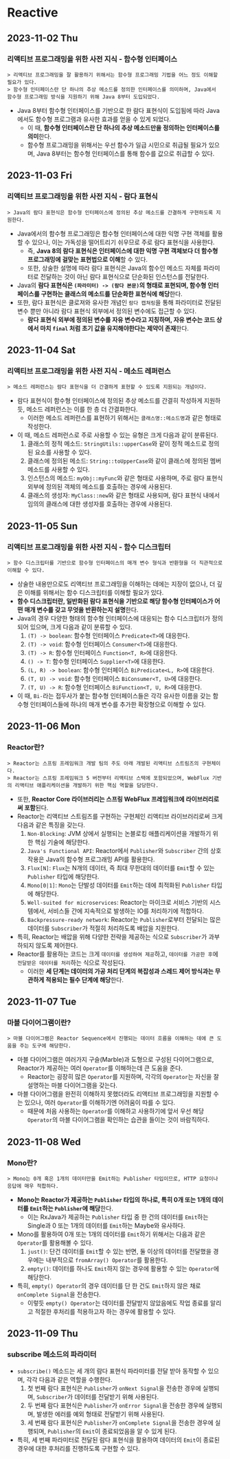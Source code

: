 # Reactive
## 2023-11-02 Thu
### 리액티브 프로그래밍을 위한 사전 지식 - 함수형 인터페이스
```
> 리액티브 프로그래밍을 잘 활용하기 위해서는 함수형 프로그래밍 기법을 어느 정도 이해할 필요가 있다.
> 함수형 인터페이스란 단 하나의 추상 메소드를 정의한 인터페이스를 의미하며, Java에서 함수형 프로그래밍 방식을 지원하기 위해 Java 8부터 도입되었다. 
```
* Java 8부터 함수형 인터페이스를 기반으로 한 람다 표현식이 도입됨에 따라 Java에서도 함수형 프로그램과 유사한 효과를 얻을 수 있게 되었다.
  * 이 때, **함수형 인터페이스란 단 하나의 추상 메소드만을 정의하는 인터페이스를 의미**한다.
  * 함수형 프로그래밍을 위해서는 우선 함수가 일급 시민으로 취급될 필요가 있으며, Java 8부터는 함수형 인터페이스를 통해 함수를 값으로 취급할 수 있다.

## 2023-11-03 Fri
### 리액티브 프로그래밍을 위한 사전 지식 - 람다 표현식
```
> Java의 람다 표현식은 함수형 인터페이스에 정의된 추상 메소드를 간결하게 구현하도록 지원한다.
```
* Java에서의 함수형 프로그래밍은 함수형 인터페이스에 대한 익명 구현 객체를 활용할 수 있으나, 이는 가독성을 떨어트리기 쉬우므로 주로 람다 표현식을 사용한다.
  * 즉, **Java 8의 람다 표현식은 인터페이스에 대한 익명 구현 객체보다 더 함수형 프로그래밍에 걸맞는 표현법으로 이해**할 수 있다.
  * 또한, 상술한 설명에 따라 람다 표현식은 Java의 함수인 메소드 자체를 파라미터로 전달하는 것이 아닌 람다 표현식으로 단순화된 인스턴스를 전달한다.
* Java의 **람다 표현식은 `(파라미터) -> (람다 본문)`의 형태로 표현되며, 함수형 인터페이스를 구현하는 클래스의 메소드를 단순화한 표현식에 해당**한다.
* 또한, 람다 표현식은 클로져와 유사한 개념인 `람다 캡쳐링`을 통해 파라미터로 전달된 변수 뿐만 아니라 람다 표현식 외부에서 정의된 변수에도 접근할 수 있다.
  * **람다 표현식 외부에 정의된 변수를 자유 변수라고 지칭하며, 자유 변수는 코드 상에서 마치 `final` 처럼 초기 값을 유지해야한다는 제약이 존재**한다.

## 2023-11-04 Sat
### 리액티브 프로그래밍을 위한 사전 지식 - 메소드 레퍼런스
```
> 메소드 레퍼런스는 람다 표현식을 더 간결하게 표현할 수 있도록 지원되는 개념이다.
```
* 람다 표현식이 함수형 인터페이스에 정의된 추상 메소드를 간결히 작성하게 지원하듯, 메소드 레퍼런스는 이를 한 층 더 간결화한다.
  * 이러한 메소드 레퍼런스를 표현하기 위해서는 `클래스명::메소드명`과 같은 형태로 작성한다.
* 이 때, 메소드 레퍼런스로 주로 사용할 수 있는 유형은 크게 다음과 같이 분류된다.
  1. 클래스의 정적 메소드: `StringUtils::upperCase`와 같이 정적 메소드로 정의된 요소를 사용할 수 있다.
  2. 클래스에 정의된 메소드: `String::toUpperCase`와 같이 클래스에 정의된 멤버 메소드를 사용할 수 있다.
  3. 인스턴스의 메소드: `myObj::myFunc`와 같은 형태로 사용하며, 주로 람다 표현식 외부에 정의된 객체의 메소드를 호출하는 경우에 사용된다.
  4. 클래스의 생성자: `MyClass::new`와 같은 형태로 사용되며, 람다 표현식 내에서 임의의 클래스에 대한 생성자를 호출하는 경우에 사용된다.

## 2023-11-05 Sun
### 리액티브 프로그래밍을 위한 사전 지식 - 함수 디스크립터
```
> 함수 디스크립터를 기반으로 함수형 인터페이스의 매개 변수 형식과 반환형을 더 직관적으로 이해할 수 있다.
```
* 상술한 내용만으로도 리액티브 프로그래밍을 이해하는 데에는 지장이 없으나, 더 깊은 이해를 위해서는 함수 디스크립터를 이해할 필요가 있다.
* **함수 디스크립터란, 일반화된 람다 표현식을 기반으로 해당 함수형 인터페이스가 어떤 매개 변수를 갖고 무엇을 반환하는지 설명**한다.
* Java의 경우 다양한 형태의 함수형 인터페이스에 대응되는 함수 디스크립터가 정의되어 있으며, 크게 다음과 같이 분류할 수 있다.
  1. `(T) -> boolean`: 함수형 인터페이스 `Predicate<T>`에 대응한다.
  2. `(T) -> void`: 함수형 인터페이스 `Consumer<T>`에 대응한다.
  3. `(T) -> R`: 함수형 인터페이스 `Function<T, R>`에 대응한다.
  4. `() -> T`: 함수형 인터페이스 `Supplier<T>`에 대응한다.
  5. `(L, R) -> boolean`: 함수형 인터페이스 `BiPredicate<L, R>`에 대응한다.
  6. `(T, U) -> void`: 함수형 인터페이스 `BiConsumer<T, U>`에 대응한다.
  7. `(T, U) -> R`: 함수형 인터페이스 `BiFunction<T, U, R>`에 대응한다.
* 이 때, `Bi-`라는 접두사가 붙는 함수형 인터페이스들은 각각 유사한 이름을 갖는 함수형 인터페이스들에 하나의 매개 변수를 추가한 확장형으로 이해할 수 있다.

## 2023-11-06 Mon
### Reactor란?
```
> Reactor는 스프링 프레임워크 개발 팀의 주도 아래 개발된 리액티브 스트림즈의 구현체이다.
> Reactor는 스프링 프레임워크 5 버전부터 리액티브 스택에 포함되었으며, WebFlux 기반의 리액티브 애플리케이션을 개발하기 위한 핵심 역할을 담당한다.
```
* 또한, **Reactor Core 라이브러리는 스프링 WebFlux 프레임워크에 라이브러리로써 포함**된다.
* Reactor는 리액티브 스트림즈를 구현하는 구현체인 리액티브 라이브러리로써 크게 다음과 같은 특징을 갖는다.
  1. `Non-Blocking`: JVM 상에서 실행되는 논블로킹 애플리케이션을 개발하기 위한 핵심 기술에 해당한다.
  2. `Java's Functional API`: Reactor에서 `Publisher`와 `Subscriber` 간의 상호작용은 Java의 함수형 프로그래밍 API를 활용한다.
  3. `Flux[N]`: `Flux`는 N개의 데이터, 즉 최대 무한대의 데이터를 `Emit`할 수 있는 `Publisher` 타입에 해당한다.
  4. `Mono[0|1]`: `Mono`는 단발성 데이터를 `Emit`하는 데에 최적화된 `Publisher` 타입에 해당한다.
  5. `Well-suited for microservices`: Reactor는 마이크로 서비스 기반의 시스템에서, 서비스들 간에 지속적으로 발생하는 IO를 처리하기에 적합하다.
  6. `Backpressure-ready network`: Reactor는 `Publisher`로부터 전달되는 많은 데이터를 `Subscriber`가 적절히 처리하도록 배압을 지원한다.
* 특히, Reactor는 배압을 위해 다양한 전략을 제공하는 식으로 `Subscriber`가 과부하되지 않도록 제어한다.
* Reactor를 활용하는 코드는 크게 `데이터를 생성하여 제공`하고, `데이터를 가공한 후`에 `전달받은 데이터를 처리`하는 식으로 작성된다.
  * 이러한 **세 단계는 데이터의 가공 처리 단계의 복잡성과 스레드 제어 방식과는 무관하게 적용되는 필수 단계에 해당**한다.

## 2023-11-07 Tue
### 마블 다이어그램이란?
```
> 마블 다이어그램은 Reactor Sequence에서 진행되는 데이터 흐름을 이해하는 데에 큰 도움을 주는 도구에 해당한다.
```
* 마블 다이어그램은 여러가지 구슬(Marble)과 도형으로 구성된 다이어그램으로, Reactor가 제공하는 여러 `Operator`를 이해하는데 큰 도움을 준다.
  * Reactor는 굉장히 많은 `Operator`를 지원하며, 각각의 `Operator`는 자신을 잘 설명하는 마블 다이어그램을 갖는다.
* 마블 다이어그램을 완전히 이해하지 못했더라도 리액티브 프로그래밍을 지원할 수는 있으나, 여러 `Operator`를 이해하기엔 어려움이 따를 수 있다.
  * 때문에 처음 사용하는 `Operator`를 이해하고 사용하기에 앞서 우선 해당 `Operator`의 마블 다이어그램을 확인하는 습관을 들이는 것이 바람직하다.

## 2023-11-08 Wed
### Mono란?
```
> Mono는 0개 혹은 1개의 데이터만을 Emit하는 Publisher 타입이므로, HTTP 요청이나 응답에 매우 적합하다.
```
* **Mono는 Reactor가 제공하는 `Publisher` 타입의 하나로, 특히 0개 또는 1개의 데이터를 `Emit`하는 `Publisher`에 해당**한다.
  * 이는 RxJava가 제공하는 `Publisher` 타입 중 한 건의 데이터를 `Emit`하는 Single과 0 또는 1개의 데이터를 `Emit`하는 Maybe와 유사하다.
* Mono를 활용하여 0개 또는 1개의 데이터를 `Emit`하기 위해서는 다음과 같은 `Operator`를 활용해볼 수 있다.
  1. `just()`: 단건 데이터를 `Emit`할 수 있는 반면, 둘 이상의 데이터를 전달했을 경우에는 내부적으로 `fromArray() Operator`를 활용한다.
  2. `empty()`: 데이터를 하나도 `Emit`하지 않는 경우에 활용할 수 있는 `Operator`에 해당한다.
* 특히, `empty() Operator`의 경우 데이터를 단 한 건도 `Emit`하지 않은 채로 `onComplete Signal`을 전송한다.
  * 이렇듯 `empty() Operator`는 데이터를 전달받지 않았음에도 작업 종료를 알리고 적절한 후처리를 적용하고자 하는 경우에 활용할 수 있다.

## 2023-11-09 Thu
### subscribe 메소드의 파라미터
* `subscribe()` 메소드는 세 개의 람다 표현식 파라미터를 전달 받아 동작할 수 있으며, 각각 다음과 같은 역할을 수행한다.
  1. 첫 번째 람다 표현식은 `Publisher`가 `onNext Signal`을 전송한 경우에 실행되며, `Subscriber`가 데이터를 전달받기 위해 사용된다.
  2. 두 번째 람다 표현식은 `Publisher`가 `onError Signal`을 전송한 경우에 실행되며, 발생한 에러를 예외 형태로 전달받기 위해 사용된다.
  3. 세 번째 람다 표현식은 `Publisher`가 `onComplete Signal`을 전송한 경우에 실행되며, `Publisher`의 `Emit`이 종료되었음을 알 수 있게 된다.
* 특히, 세 번째 파라미터로 전달된 람다 표현식을 활용하여 데이터의 `Emit`이 종료된 경우에 대한 후처리를 진행하도록 구현할 수 있다.